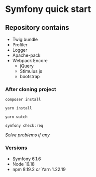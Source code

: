 # Symfony quick start

## Repository contains

- Twig bundle
- Profiler
- Logger
- Apache-pack
- Webpack Encore
  - jQuery
  - Stimulus js
  - bootstrap

### After cloning project

```shell
composer install
```

```shell
yarn install
```

```shell
yarn watch
```

```shell
symfony check:req
```

*Solve problems if any*

### Versions

- Symfony 6.1.6
- Node 16.18
- npm 8.19.2 *or* Yarn 1.22.19
